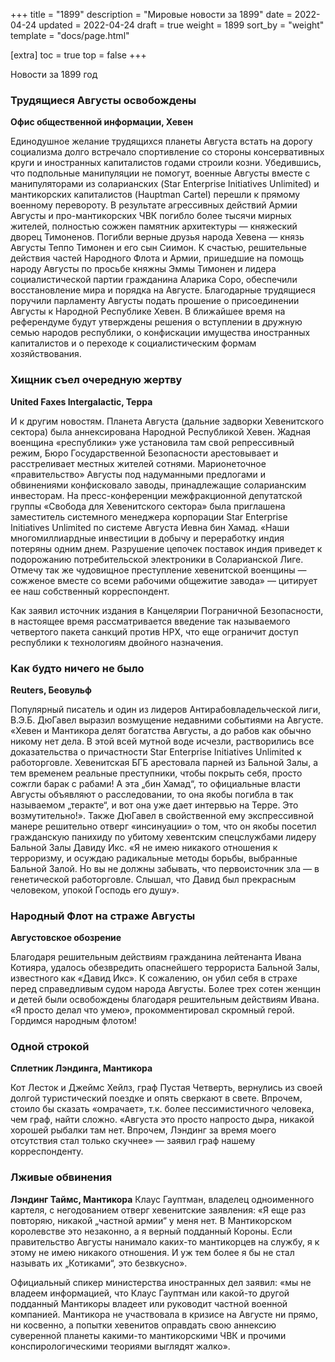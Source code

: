 +++
title = "1899"
description = "Мировые новости за 1899"
date = 2022-04-24
updated = 2022-04-24
draft = true
weight = 1899
sort_by = "weight"
template = "docs/page.html"

[extra]
toc = true
top = false
+++

Новости за 1899 год 

### Трудящиеся Августы освобождены
**Офис общественной информации, Хевен**

Единодушное желание трудящихся планеты Августа встать на дорогу социализма долго встречало спортивление со стороны консервативных круги и иностранных капиталистов годами строили козни. Убедившись, что подпольные манипуляции не помогут, военные Августы вместе с манипуляторами из соларианских (Star Enterprise Initiatives Unlimited) и мантикорских капиталистов (Hauptman Cartel) перешли к прямому военному перевороту. В результате агрессивных действий Армии Августы и про-мантикорских ЧВК погибло более тысячи мирных жителей, полностью сожжен памятник архитектуры — княжеский дворец Тимоненов. Погибли верные друзья народа Хевена — князь Августы Теппо Тимонен и его сын Сиимон. К счастью, решительные действия частей Народного Флота и Армии, пришедшие на помощь народу Августы по просьбе княжны Эммы Тимонен и лидера социалистической партии гражданина Аларика Соро, обеспечили восстановление мира и порядка на Августе. Благодарные трудящиеся поручили парламенту Августы подать прошение о присоединении Августы к Народной Республике Хевен. В ближайшее время на референдуме будут утверждены решения о вступлении в дружную семью народов республики, о конфискации имущества иностранных капиталистов и о переходе к социалистическим формам хозяйствования.

### Хищник съел очередную жертву
**United Faxes Intergalactic, Терра**

И к другим новостям. Планета Августа (дальние задворки Хевенитского сектора) была аннексирована Народной Республикой Хевен. Жадная военщина «республики» уже установила там свой репрессивный режим, Бюро Государственной Безопасности арестовывает и расстреливает местных жителей сотнями. Марионеточное «правительство» Августы под надуманными предлогами и обвинениями конфисковало заводы, принадлежащие соларианским инвесторам. На пресс-конференции межфракционной депутатской группы «Свобода для Хевенитского сектора» была приглашена заместитель системного менеджера корпорации Star Enterprise Initiatives Unlimited по системе Августа Иевна бин Хамад. «Наши многомиллиардные инвестиции в добычу и переработку индия потеряны одним днем. Разрушение цепочек поставок индия приведет к подорожанию потребительской электроники в Соларианской Лиге. Отмечу так же чудовищное преступление хевенитской военщины — сожженое вместе со всеми рабочими общежитие завода» — цитирует ее наш собственный корреспондент.

Как заявил источник издания в Канцелярии Пограничной Безопасности, в настоящее время рассматривается введение так называемого четвертого пакета санкций против НРХ, что еще ограничит доступ республики к технологиям двойного назначения.

### Как будто ничего не было
**Reuters, Беовульф**

Популярный писатель и один из лидеров Антирабовладельческой лиги, В.Э.Б. ДюГавел  выразил возмущение недавними событиями на Августе. «Хевен и Мантикора делят богатства Августы, а до рабов как обычно никому нет дела. В этой всей мутной воде исчезли, растворились все доказательства о причастности Star Enterprise Initiatives Unlimited к работорговле. Хевенитская БГБ арестовала парней из Бальной Залы, а тем временем реальные преступники, чтобы покрыть себя, просто сожгли барак с рабами! А эта „бин Хамад“, то официальные власти Августы объявляют о расследовании, то она якобы погибла в так называемом „теракте“, и вот она уже дает интервью на Терре. Это возмутительно!». Также ДюГавел в свойственной ему экспрессивной манере решительно отверг «инсинуации» о том, что он якобы посетил гражданскую панихиду по убитому хевентским спецслужбами лидеру Бальной Залы Давиду Икс. «Я не имею никакого отношения к терроризму, и осуждаю радикальные методы борьбы, выбранные Бальной Залой. Но вы не должны забывать, что первоисточник зла — в генетической работорговле. Слышал, что Давид был прекрасным человеком, упокой Господь его душу».

### Народный Флот на страже Августы
**Августовское обозрение**

Благодаря решительным действиям гражданина лейтенанта Ивана Котияра, удалось обезвредить опаснейшего террориста Бальной Залы, известного как «Давид Икс». К сожалению, он убил себя в страхе перед справедливым судом народа Августы. Более трех сотен женщин и детей были освобождены благодаря решительным действиям Ивана. «Я просто делал что умею», прокомментировал скромный герой. Гордимся народным флотом!

### Одной строкой 
**Сплетник Лэндинга, Мантикора**

Кот Лесток и Джеймс Хейлз, граф Пустая Четверть, вернулись из своей долгой туристический поездке и опять сверкают в свете. Впрочем, стоило бы сказать «омрачает», т.к. более пессимистичного человека, чем граф, найти сложно. «Августа это просто напросто дыра, никакой хорошей рыбалки там нет. Впрочем, Лэндинг за время моего отсутствия стал только скучнее» — заявил граф нашему корреспонденту.

### Лживые обвинения
**Лэндинг Таймс, Мантикора**
Клаус Гауптман, владелец одноименного картеля, с негодованием отверг хевенитские заявления: «Я еще раз повторяю, никакой „частной армии“ у меня нет. В Мантикорском королевстве это незаконно, а я верный подданный Короны. Если правительство Августы нанимало каких-то мантикорцев на службу, я к этому не имею никакого отношения. И уж тем более я бы не стал называть их „Котиками“, это безвкусно».

Официальный спикер министерства иностранных дел заявил: «мы не владеем информацией, что Клаус Гауптман или какой-то другой подданный Мантикоры владеет или руководит частной военной компанией. Мантикора не участвовала в кризисе на Августе ни прямо, ни косвенно, а попытки хевенитов оправдать свою аннексию суверенной планеты какими-то мантикорскими ЧВК и прочими конспирологическими теориями выглядят жалко».
